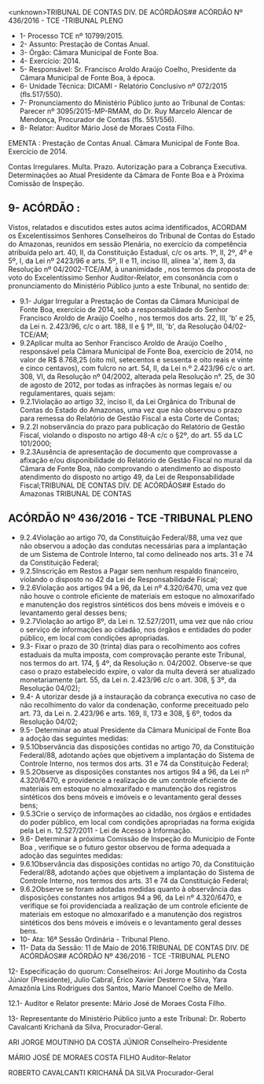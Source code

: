 &lt;unknown&gt;TRIBUNAL DE CONTAS DIV. DE ACÓRDÃOS## ACÓRDÃO Nº 436/2016 - TCE -TRIBUNAL PLENO

- 1- Processo TCE nº 10799/2015.
- 2- Assunto: Prestação de Contas Anual.
- 3- Órgão: Câmara Municipal de Fonte Boa.
- 4- Exercício: 2014.
- 5- Responsável: Sr. Francisco Aroldo Araújo Coelho, Presidente da Câmara Municipal de Fonte Boa, à época.
- 6- Unidade Técnica: DICAMI - Relatório Conclusivo nº 072/2015 (fls.517/550).
- 7-  Pronunciamento  do Ministério Público  junto  ao Tribunal  de Contas: Parecer  nº 3095/2015-MP-RMAM, do Dr. Ruy Marcelo Alencar de Mendonça, Procurador de Contas (fls. 551/556).
- 8- Relator: Auditor Mário José de Moraes Costa Filho.

EMENTA : Prestação  de  Contas  Anual.  Câmara Municipal de Fonte Boa. Exercício de 2014.

Contas Irregulares. Multa.  Prazo. Autorização para a  Cobrança  Executiva.  Determinações  ao  Atual Presidente da Câmara de Fonte Boa e à Próxima Comissão de Inspeção.

## 9- ACÓRDÃO :

Vistos, relatados e discutidos estes autos acima identificados, ACORDAM os Excelentíssimos Senhores Conselheiros do Tribunal de Contas do Estado do Amazonas, reunidos em sessão Plenária, no exercício da competência atribuída pelo  art.  40,  II, da Constituição Estadual, c/c os arts. 1º, II, 2º, 4º e 5º, I, da Lei nº 2423/96 e arts. 5º, II e 11, inciso  III,  alínea  'a',  item  3,  da  Resolução  nº  04/2002-TCE/AM, à  unanimidade ,  nos termos da proposta de voto do Excelentíssimo Senhor Auditor-Relator, em consonância com o pronunciamento do Ministério Público junto a este Tribunal, no sentido de:

- 9.1-  Julgar  Irregular a  Prestação de Contas da Câmara Municipal de Fonte Boa, exercício de 2014, sob a responsabilidade do Senhor Francisco Aroldo de Araújo Coelho , nos termos dos arts. 22, III, 'b' e 25, da Lei n. 2.423/96, c/c o art. 188, II e § 1º, III, 'b', da Resolução 04/02-TCE/AM;
- 9.2Aplicar multa ao Senhor Francisco Aroldo de Araújo Coelho , responsável  pela  Câmara  Municipal  de  Fonte  Boa,  exercício  de  2014,  no  valor  de R$ 8.768,25 (oito mil, setecentos e sessenta e oito reais e vinte e cinco centavos), com fulcro no art. 54, II, da Lei n.º 2.423/96 c/c o art. 308, VI, da Resolução nº 04/2002, alterada pela Resolução n°. 25, de 30 de agosto de 2012, por todas as infrações às normas legais e/ ou regulamentares, quais sejam:
- 9.2.1Violação ao artigo 32, inciso II, da Lei Orgânica do Tribunal de Contas do Estado do Amazonas, uma vez que não observou o prazo para remessa do Relatório de Gestão Fiscal a esta Corte de Contas;
- 9.2.2I nobservância do prazo para publicação do Relatório de Gestão Fiscal, violando o disposto no artigo 48-A c/c o §2º, do art. 55 da LC 101/2000;
- 9.2.3Ausência de apresentação de documento que comprovasse a afixação e/ou disponibilidade do Relatório de  Gestão Fiscal no mural da Câmara de Fonte Boa, não comprovando o atendimento ao disposto atendimento do disposto no artigo 49, da Lei de Responsabilidade Fiscal;TRIBUNAL DE CONTAS DIV. DE ACÓRDÃOS## Estado do Amazonas TRIBUNAL DE CONTAS

## ACÓRDÃO Nº 436/2016 - TCE -TRIBUNAL PLENO

- 9.2.4Violação ao  artigo  70, da Constituição Federal/88, uma vez que não observou  a  adoção  das  condutas  necessárias  para  a  implantação  de  um  Sistema  de Controle Interno, tal como delineado nos arts. 31 e 74 da Constituição Federal;
- 9.2.5Inscrição  em  Restos  a  Pagar  sem  nenhum  respaldo  financeiro, violando o disposto no 42 da Lei de Responsabilidade Fiscal;
- 9.2.6Violação aos artigos 94 a 96, da Lei nº 4.320/6470, uma vez que não houve o controle eficiente  de materiais em estoque no almoxarifado e manutenção dos registros sintéticos dos bens móveis e imóveis e o levantamento geral desses bens;
- 9.2.7Violação ao artigo 8º, da Lei n. 12.527/2011, uma vez que não criou o serviço de informações ao cidadão, nos órgãos e entidades do  poder público, em local com condições apropriadas.
- 9.3- Fixar o prazo de 30 (trinta) dias para o recolhimento aos cofres estaduais da multa imposta, com comprovação perante este Tribunal, nos termos do art. 174, § 4º, da Resolução n. 04/2002. Observe-se que caso o prazo estabelecido expire, o valor da multa deverá ser atualizado monetariamente (art. 55, da Lei n. 2.423/96 c/c o art. 308, § 3º, da Resolução 04/02);
- 9.4- A utorizar desde já a instauração da cobrança executiva no caso de não recolhimento  do  valor  da  condenação,  conforme  preceituado  pelo  art.  73,  da  Lei  n. 2.423/96 e arts. 169, II, 173 e 308, § 6º, todos da Resolução 04/02;
- 9.5-  Determinar  ao  atual  Presidente da Câmara Municipal de Fonte Boa a adoção das seguintes medidas:
- 9.5.1Observância  das  disposições contidas  no  artigo  70,  da  Constituição Federal/88, adotando ações que objetivem a implantação do Sistema de Controle Interno, nos termos dos arts. 31 e 74 da Constituição Federal;
- 9.5.2Observe  as  disposições  constantes  nos  artigos  94  a  96,  da  Lei  nº 4.320/6470, e providencie a realização de um controle eficiente de materiais em estoque no almoxarifado e manutenção dos registros sintéticos dos bens móveis e imóveis  e o levantamento geral desses bens;
- 9.5.3Crie o serviço de informações ao cidadão, nos órgãos e entidades do poder  público,  em  local  com  condições  apropriadas  na  forma  exigida  pela  Lei  n. 12.527/2011 - Lei de Acesso à Informação.
- 9.6-  Determinar  à  próxima Comissão de Inspeção do Município de Fonte Boa ,  verifique  se  o  futuro  gestor  observou de forma adequada a adoção das seguintes medidas:
- 9.6.1Observância  das  disposições contidas  no  artigo  70,  da  Constituição Federal/88, adotando ações que objetivem a implantação do Sistema de Controle Interno, nos termos dos arts. 31 e 74 da Constituição Federal;
- 9.6.2Observe  se  foram  adotadas  medidas  quanto  à  observância  das disposições  constantes  nos  artigos  94  a  96,  da  Lei  nº  4.320/6470,  e  verifique  se  foi providenciada  a  realização  de um  controle  eficiente  de  materiais  em  estoque  no almoxarifado  e  a  manutenção  dos  registros  sintéticos  dos  bens móveis  e  imóveis  e  o levantamento geral desses bens.
- 10- Ata: 16ª Sessão Ordinária - Tribunal Pleno.
- 11- Data da Sessão: 11 de Maio de 2016.TRIBUNAL DE CONTAS DIV. DE ACÓRDÃOS## ACÓRDÃO Nº 436/2016 - TCE -TRIBUNAL PLENO

12-  Especificação  do  quorum: Conselheiros:  Ari  Jorge  Moutinho  da  Costa  Júnior (Presidente), Julio Cabral, Érico Xavier Desterro e Silva, Yara  Amazônia Lins Rodrigues dos Santos, Mario Manoel Coelho de Mello.

12.1- Auditor e Relator presente: Mário José de Moraes Costa Filho.

13- Representante do Ministério Público junto a este Tribunal: Dr. Roberto Cavalcanti Krichanã da Silva, Procurador-Geral.

ARI JORGE MOUTINHO DA COSTA JÚNIOR Conselheiro-Presidente

MÁRIO JOSÉ DE MORAES COSTA FILHO Auditor-Relator

ROBERTO CAVALCANTI KRICHANÃ DA SILVA Procurador-Geral